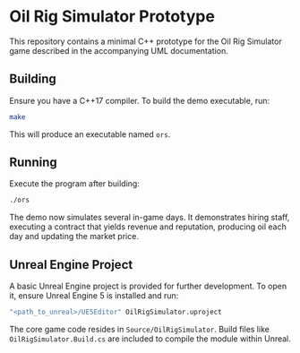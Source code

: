 # Oil Rig Simulator Prototype

This repository contains a minimal C++ prototype for the Oil Rig Simulator game described in the accompanying UML documentation.

## Building

Ensure you have a C++17 compiler. To build the demo executable, run:

```bash
make
```

This will produce an executable named `ors`.

## Running

Execute the program after building:

```bash
./ors
```

The demo now simulates several in-game days. It demonstrates hiring staff, executing a contract that yields revenue and reputation, producing oil each day and updating the market price.

## Unreal Engine Project

A basic Unreal Engine project is provided for further development. To open it, ensure Unreal Engine 5 is installed and run:

```bash
"<path_to_unreal>/UE5Editor" OilRigSimulator.uproject
```

The core game code resides in `Source/OilRigSimulator`. Build files like `OilRigSimulator.Build.cs` are included to compile the module within Unreal.

